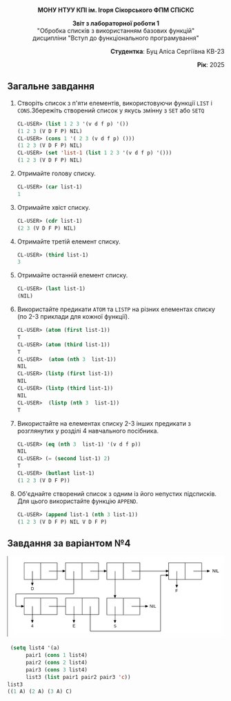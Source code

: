 <p align="center"><b>МОНУ НТУУ КПІ ім. Ігоря Сікорського ФПМ СПіСКС</b></p>
<p align="center">
<b>Звіт з лабораторної роботи 1</b><br/>
"Обробка списків з використанням базових функцій"<br/>
дисципліни "Вступ до функціонального програмування"
</p>
<p align="right"><b>Студентка</b>: Буц Аліса Сергіївна КВ-23<p>
<p align="right"><b>Рік</b>: 2025<p>

## Загальне завдання

1. Створіть список з п'яти елементів, використовуючи функції `LIST` і `CONS`.Збережіть створений список у якусь змінну з `SET` або `SETQ`

   ```lisp
   CL-USER> (list 1 2 3 '(v d f p) '())
   (1 2 3 (V D F P) NIL)
   CL-USER> (cons 1 '( 2 3 (v d f p) ()))
   (1 2 3 (V D F P) NIL)
   CL-USER> (set 'list-1 (list 1 2 3 '(v d f p) '()))
   (1 2 3 (V D F P) NIL)

   ```

2. Отримайте голову списку.

   ```lisp
   CL-USER> (car list-1)
   1
   ```

3. Отримайте хвіст списку.

   ```lisp
   CL-USER> (cdr list-1)
   (2 3 (V D F P) NIL)
   ```

4. Отримайте третій елемент списку.

   ```lisp
   CL-USER> (third list-1)
   3
   ```

5. Отримайте останній елемент списку.

   ```lisp
   CL-USER> (last list-1)
   (NIL)
   ```

6. Використайте предикати `ATOM` та `LISTP` на різних елементах списку (по 2-3
   приклади для кожної функції).

   ```lisp
   CL-USER> (atom (first list-1))
   T
   CL-USER> (atom (third list-1))
   T
   CL-USER>  (atom (nth 3  list-1))
   NIL
   CL-USER> (listp (first list-1))
   NIL
   CL-USER> (listp (third list-1))
   NIL
   CL-USER>  (listp (nth 3  list-1))
   T
   ```

7. Використайте на елементах списку 2-3 інших предикати з розглянутих у розділі 4
   навчального посібника.

   ```lisp
   CL-USER> (eq (nth 3  list-1) '(v d f p))
   NIL
   CL-USER> (= (second list-1) 2)
   T
   CL-USER> (butlast list-1)
   (1 2 3 (V D F P))
   ```

8. Об'єднайте створений список з одним із його непустих підсписків. Для цього
   використайте функцію `APPEND`.

   ```lisp
   CL-USER> (append list-1 (nth 3 list-1))
   (1 2 3 (V D F P) NIL V D F P)                            
   ```

## Завдання за варіантом №4

<p align="center">
<img src="lr1-variant4.png">
</p>

```lisp
 (setq list4 '(a)
      pair1 (cons 1 list4)
      pair2 (cons 2 list4)
      pair3 (cons 3 list4)
      list3 (list pair1 pair2 pair3 'c))
list3
((1 A) (2 A) (3 A) C)
```
